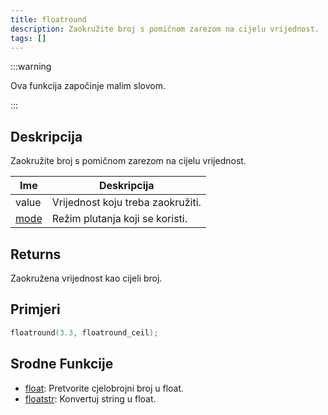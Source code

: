 ```yaml
---
title: floatround
description: Zaokružite broj s pomičnom zarezom na cijelu vrijednost.
tags: []
---
```


:::warning

Ova funkcija započinje malim slovom.

:::

## Deskripcija

Zaokružite broj s pomičnom zarezom na cijelu vrijednost.

| Ime                                  | Deskripcija                       |
| ------------------------------------ | --------------------------------- |
| value                                | Vrijednost koju treba zaokružiti. |
| [mode](../resources/floatroundmodes) | Režim plutanja koji se koristi.   |

## Returns

Zaokružena vrijednost kao cijeli broj.

## Primjeri

```c
floatround(3.3, floatround_ceil);
```

## Srodne Funkcije

- [float](float): Pretvorite cjelobrojni broj u float.
- [floatstr](floatstr): Konvertuj string u float.
